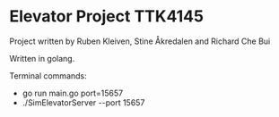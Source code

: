 # Elevator Project TTK4145

Project written by Ruben Kleiven, Stine Åkredalen and Richard Che Bui

Written in golang.


Terminal commands:
* go run main.go port=15657
* ./SimElevatorServer --port 15657
